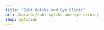 ```yaml
---
title: "Zubi Optiks and Eye Clinic"
url: /karachi/zubi-optiks-and-eye-clinic/
shop: optician
---
```

